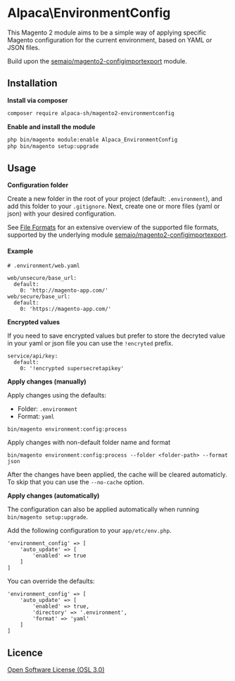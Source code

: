 # Alpaca\EnvironmentConfig

This Magento 2 module aims to be a simple way of applying specific Magento configuration for the current environment, based on YAML or JSON files.

Build upon the [semaio/magento2-configimportexport](https://github.com/semaio/Magento2-ConfigImportExport) module.

## Installation

**Install via composer**

```bash
composer require alpaca-sh/magento2-environmentconfig
```

**Enable and install the module**

```bash
php bin/magento module:enable Alpaca_EnvironmentConfig
php bin/magento setup:upgrade
```

## Usage

**Configuration folder**

Create a new folder in the root of your project (default: `.environment`), and add this folder to your `.gitignore`.
Next, create one or more files (yaml or json) with your desired configuration.

See [File Formats](https://github.com/semaio/Magento2-ConfigImportExport/blob/develop/docs/file-formats.md) for an extensive overview of the supported file formats, supported by the underlying module [semaio/magento2-configimportexport](https://github.com/semaio/Magento2-ConfigImportExport).

#### Example

```
# .environment/web.yaml

web/unsecure/base_url:
  default:
    0: 'http://magento-app.com/'
web/secure/base_url:
  default:
    0: 'https://magento-app.com/'
```

**Encrypted values**

If you need to save encrypted values but prefer to store the decryted value in your yaml or json file you can use the `!encryted` prefix.

```
service/api/key:
  default:
    0: '!encrypted supersecretapikey'
```

**Apply changes (manually)**

Apply changes using the defaults:
* Folder: `.environment`
* Format: `yaml`

```
bin/magento environment:config:process
```

Apply changes with non-default folder name and format

```
bin/magento environment:config:process --folder <folder-path> --format json
```

After the changes have been applied, the cache will be cleared automaticly. To skip that you can use the `--no-cache` option.

**Apply changes (automatically)**

The configuration can also be applied automatically when running `bin/magento setup:upgrade`.

Add the following configuration to your `app/etc/env.php`.

```
'environment_config' => [
    'auto_update' => [
        'enabled' => true
    ]
]
```

You can override the defaults:

```
'environment_config' => [
    'auto_update' => [
        'enabled' => true,
        'directory' => '.environment',
        'format' => 'yaml'
    ]
]
```

## Licence

[Open Software License (OSL 3.0)](http://opensource.org/licenses/osl-3.0.php)
